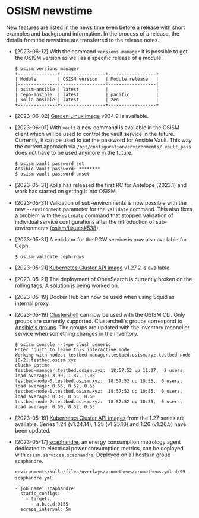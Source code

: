 # OSISM newstime

New features are listed in the news time even before a release with short examples and background
information. In the process of a release, the details from the newstime are transferred to the
release notes.

* [2023-06-12] With the command ``versions manager`` it is possible to get the
  OSISM version as well as a specific release of a module.

  ```
  $ osism versions manager
  +---------------+-----------------+------------------+
  | Module        | OSISM version   | Module release   |
  |---------------+-----------------+------------------|
  | osism-ansible | latest          |                  |
  | ceph-ansible  | latest          | pacific          |
  | kolla-ansible | latest          | zed              |
  +---------------+-----------------+------------------+
  ```

* [2023-06-02]  [Garden Linux image](https://github.com/osism/openstack-image-gardenlinux)
  v934.9 is available.

* [2023-06-01] With ``vault`` a new command is available in the OSISM client which will be used to
  control the vault service in the future. Currently, it can be used to set the password for
  Ansible Vault. This way the current approach via ``/opt/configuration/environments/.vault_pass``
  does not have to be used anymore in the future.

  ```
  $ osism vault password set
  Ansible Vault password: ********
  $ osism vault password unset
  ```

* [2023-05-31] Kolla has released the first RC for Antelope (2023.1) and work has started on
  getting it into OSISM.

* [2023-05-31] Validation of sub-environments is now possible with the new ``--environment``
  parameter for the ``validate`` command. This also fixes a problem with the ``validate``
  command that stopped validation of individual service configurations after the introduction
  of sub-environments ([osism/issues#538](https://github.com/osism/python-osism/pull/453)).

* [2023-05-31] A validator for the RGW service is now also available for Ceph.

  ```
  $ osism validate ceph-rgws
  ```

* [2023-05-21] [Kubernetes Cluster API image](https://github.com/osism/k8s-capi-images) v1.27.2
  is available.

* [2023-05-21] The deployment of OpenSearch is currently broken on the rolling tags. A solution is
  being worked on.

* [2023-05-19] Docker Hub can now be used when using Squid as internal proxy.

* [2023-05-19] [Clustershell](https://clustershell.readthedocs.io/en/latest/intro.html) can now
  be used with the OSISM CLI. Only groups are currently supported. Clustershell's groups correspond
  to [Ansible's groups](https://github.com/osism/cfg-generics/tree/main/inventory). The groups are
  updated with the inventory reconciler service when something changes in the inventory.

  ```
  $ osism console --type clush generic
  Enter 'quit' to leave this interactive mode
  Working with nodes: testbed-manager.testbed.osism.xyz,testbed-node-[0-2].testbed.osism.xyz
  clush> uptime
  testbed-manager.testbed.osism.xyz:  18:57:52 up 11:27,  2 users,  load average: 3.90, 1.87, 1.08
  testbed-node-0.testbed.osism.xyz:  18:57:52 up 10:55,  0 users,  load average: 0.56, 0.52, 0.53
  testbed-node-1.testbed.osism.xyz:  18:57:52 up 10:55,  0 users,  load average: 0.38, 0.55, 0.60
  testbed-node-2.testbed.osism.xyz:  18:57:52 up 10:55,  0 users,  load average: 0.50, 0.52, 0.53
  ```

* [2023-05-19] [Kubernetes Cluster API images](https://github.com/osism/k8s-capi-images) from the
  1.27 series are available. Series 1.24 (v1.24.14), 1.25 (v1.25.10) and 1.26 (v1.26.5) have been
  updated.

* [2023-05-17] [scaphandre](https://github.com/hubblo-org/scaphandre), an energy consumption
  metrology agent dedicated to electrical power consumption metrics, can be deployed with
  ``osism.services.scaphandre``. Deployed on all hosts in group ``scaphandre``.

  ``environments/kolla/files/overlays/prometheus/prometheus.yml.d/99-scaphandre.yml``:

  ```
  - job_name: scaphandre
    static_configs:
      - targets:
        - a.b.c.d:9155
    scrape_interval: 5m
  ```
